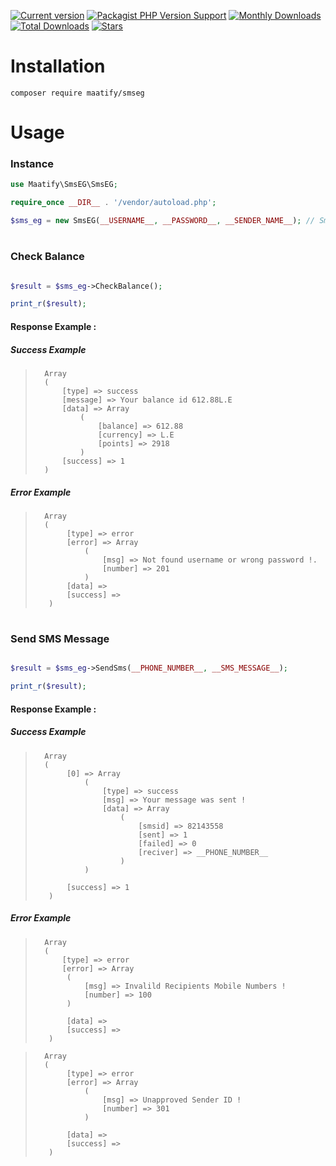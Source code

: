 [![Current version](https://img.shields.io/packagist/v/maatify/smseg)][pkg]
[![Packagist PHP Version Support](https://img.shields.io/packagist/php-v/maatify/smseg)][pkg]
[![Monthly Downloads](https://img.shields.io/packagist/dm/maatify/smseg)][pkg-stats]
[![Total Downloads](https://img.shields.io/packagist/dt/maatify/smseg)][pkg-stats]
[![Stars](https://img.shields.io/packagist/stars/maatify/smseg)](https://github.com/maatify/smseg/stargazers)

[pkg]: <https://packagist.org/packages/maatify/smseg>
[pkg-stats]: <https://packagist.org/packages/maatify/smseg/stats>
# Installation

```shell
composer require maatify/smseg
```

# Usage

### Instance
```php
use Maatify\SmsEG\SmsEG;

require_once __DIR__ . '/vendor/autoload.php';

$sms_eg = new SmsEG(__USERNAME__, __PASSWORD__, __SENDER_NAME__); // SmsEG instance
```



#
### Check Balance
```PHP

$result = $sms_eg->CheckBalance();

print_r($result);
```
#### Response Example :
##### Success Example
>       Array
>       (
>           [type] => success
>           [message] => Your balance id 612.88L.E
>           [data] => Array
>               (
>                   [balance] => 612.88
>                   [currency] => L.E
>                   [points] => 2918
>               )
>           [success] => 1
>       )

##### Error Example
>
>       Array
>       (
>            [type] => error
>            [error] => Array
>                (
>                    [msg] => Not found username or wrong password !.
>                    [number] => 201
>                )
>            [data] => 
>            [success] => 
>        )

#

### Send SMS Message
```PHP

$result = $sms_eg->SendSms(__PHONE_NUMBER__, __SMS_MESSAGE__);

print_r($result);
```
#### Response Example :
##### Success Example
>       Array
>       (
>            [0] => Array
>                (
>                    [type] => success
>                    [msg] => Your message was sent !
>                    [data] => Array
>                        (
>                            [smsid] => 82143558
>                            [sent] => 1
>                            [failed] => 0
>                            [reciver] => __PHONE_NUMBER__
>                        )
>                )
>        
>            [success] => 1
>        )

##### Error Example
>
>       Array
>       (
>           [type] => error
>           [error] => Array
>            (
>                [msg] => Invalild Recipients Mobile Numbers !
>                [number] => 100
>            )
>        
>            [data] => 
>            [success] => 
>        )

>
>       Array
>       (
>            [type] => error
>            [error] => Array
>                (
>                    [msg] => Unapproved Sender ID !
>                    [number] => 301
>                )
>        
>            [data] => 
>            [success] => 
>        )









